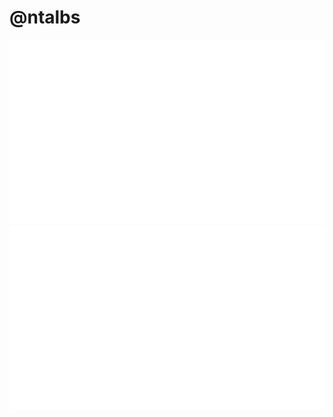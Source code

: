 # @ntalbs

![](https://github.com/ntalbs/github-stats/blob/master/generated/overview.svg)
![](https://github.com/ntalbs/github-stats/blob/master/generated/languages.svg)
